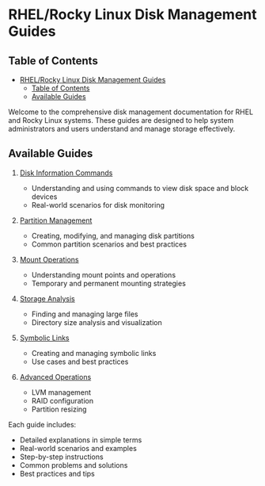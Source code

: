 # RHEL/Rocky Linux Disk Management Guides

## Table of Contents
- [RHEL/Rocky Linux Disk Management Guides](#rhel/rocky-linux-disk-management-guides)
  - [Table of Contents](#table-of-contents)
  - [Available Guides](#available-guides)



Welcome to the comprehensive disk management documentation for RHEL and Rocky Linux systems. These guides are designed to help system administrators and users understand and manage storage effectively.

## Available Guides

1. [Disk Information Commands](./disk_info.md)
   - Understanding and using commands to view disk space and block devices
   - Real-world scenarios for disk monitoring

2. [Partition Management](./partitions.md)
   - Creating, modifying, and managing disk partitions
   - Common partition scenarios and best practices

3. [Mount Operations](./mounts.md)
   - Understanding mount points and operations
   - Temporary and permanent mounting strategies

4. [Storage Analysis](./storage_analysis.md)
   - Finding and managing large files
   - Directory size analysis and visualization

5. [Symbolic Links](./symlinks.md)
   - Creating and managing symbolic links
   - Use cases and best practices

6. [Advanced Operations](./advanced_ops.md)
   - LVM management
   - RAID configuration
   - Partition resizing

Each guide includes:
- Detailed explanations in simple terms
- Real-world scenarios and examples
- Step-by-step instructions
- Common problems and solutions
- Best practices and tips
